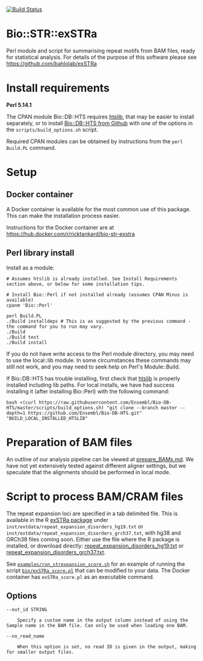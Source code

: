 [![Build Status](https://travis-ci.org/bahlolab/Bio-STR-exSTRa.svg?branch=master)](https://travis-ci.org/bahlolab/Bio-STR-exSTRa)

# Bio::STR::exSTRa

Perl module and script for summarising repeat motifs from BAM files, ready for statistical analysis.
For details of the purpose of this software please see https://github.com/bahlolab/exSTRa

# Install requirements

**Perl 5.14.1**

The CPAN module Bio::DB::HTS requires [htslib](https://github.com/samtools/htslib), that may be easier to install separately, or to install [Bio::DB::HTS from Github](https://github.com/Ensembl/Bio-DB-HTS) with one of the options in the `scripts/build_options.sh` script. 

Required CPAN modules can be obtained by instructions from the `perl Build.PL` command. 

# Setup 

## Docker container

A Docker container is available for the most common use of this package. 
This can make the installation process easier. 

Instructions for the Docker container are at
https://hub.docker.com/r/ricktankard/bio-str-exstra

## Perl library install

Install as a module:

    # Assumes htslib is already installed. See Install Requirements section above, or below for some installation tips.

    # Install Bio::Perl if not installed already (assumes CPAN Minus is available)
    cpanm 'Bio::Perl'

    perl Build.PL
    ./Build installdeps # This is as suggested by the previous command - the command for you to run may vary.
    ./Build
    ./Build test
    ./Build install

If you do not have write access to the Perl module directory, you may need to use the local::lib module. 
In some circumstances these commands may still not work, and you may need to seek help on Perl's Module::Build. 

If Bio::DB::HTS has trouble installing, first check that [htslib](https://github.com/samtools/htslib) is properly installed including lib paths. 
For local installs, we have had success installing it (after installing Bio::Perl) with the following command:

    bash <(curl https://raw.githubusercontent.com/Ensembl/Bio-DB-HTS/master/scripts/build_options.sh) "git clone --branch master --depth=1 https://github.com/Ensembl/Bio-DB-HTS.git" "BUILD_LOCAL_INSTALLED_HTSLIB"

# Preparation of BAM files

An outline of our analysis pipeline can be viewed at [prepare_BAMs.md](prepare_BAMs.md). 
We have not yet extensively tested against different aligner settings, but we speculate that the alignments should be performed in local mode. 

# Script to process BAM/CRAM files

The repeat expansion loci are specified in a tab delimited file. 
This is available in the R [exSTRa package](https://github.com/bahlolab/exSTRa) under `inst/extdata/repeat_expansion_disorders_hg19.txt` or `inst/extdata/repeat_expansion_disorders_grch37.txt`, with hg38 and GRCh38 files coming soon.
Either use the file where the R package is installed, or download directly: [repeat_expansion_disorders_hg19.txt](https://raw.githubusercontent.com/bahlolab/exSTRa/master/inst/extdata/repeat_expansion_disorders_hg19.txt) or [repeat_expansion_disorders_grch37.txt](https://raw.githubusercontent.com/bahlolab/exSTRa/master/inst/extdata/repeat_expansion_disorders_grch37.txt).

See [`examples/run_strexpansion_score.sh`](examples/run_strexpansion_score.sh) for an example of running the script [`bin/exSTRa_score.pl`](bin/exSTRa_score.pl) that can be modified to your data. 
The Docker container has `exSTRa_score.pl` as an executable command. 

## Options

    --out_id STRING

        Specify a custom name in the output column instead of using the Sample name in the BAM file. Can only be used when loading one BAM.

    --no_read_name

        When this option is set, no read ID is given in the output, making for smaller output files.

